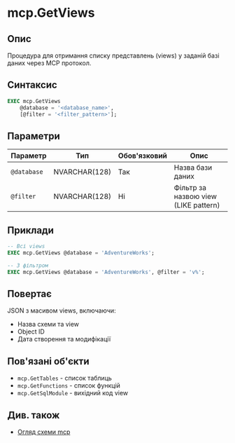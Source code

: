 # mcp.GetViews

## Опис

Процедура для отримання списку представлень (views) у заданій базі даних через MCP протокол.

## Синтаксис

```sql
EXEC mcp.GetViews 
    @database = '<database_name>',
    [@filter = '<filter_pattern>'];
```

## Параметри

| Параметр | Тип | Обов'язковий | Опис |
|----------|-----|--------------|------|
| `@database` | NVARCHAR(128) | Так | Назва бази даних |
| `@filter` | NVARCHAR(128) | Ні | Фільтр за назвою view (LIKE pattern) |

## Приклади

```sql
-- Всі views
EXEC mcp.GetViews @database = 'AdventureWorks';

-- З фільтром
EXEC mcp.GetViews @database = 'AdventureWorks', @filter = 'v%';
```

## Повертає

JSON з масивом views, включаючи:
- Назва схеми та view
- Object ID
- Дата створення та модифікації

## Пов'язані об'єкти

- `mcp.GetTables` - список таблиць
- `mcp.GetFunctions` - список функцій
- `mcp.GetSqlModule` - вихідний код view

## Див. також

- [Огляд схеми mcp](../README.md)
